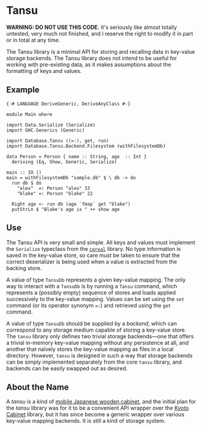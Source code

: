 # Tansu

**WARNING: DO NOT USE THIS CODE.** It's seriously like almost totally
untested, very much not finished, and I reserve the right to modify it
in part or in total at any time.

The Tansu library is a minimal API for storing and recalling data in
key-value storage backends. The Tansu library does not intend to be useful
for working with pre-existing data, as it makes assumptions about the
formatting of keys and values.

## Example

~~~.haskell
{-# LANGUAGE DeriveGeneric, DeriveAnyClass #-}

module Main where

import Data.Serialize (Serialize)
import GHC.Generics (Generic)

import Database.Tansu ((=:), get, run)
import Database.Tansu.Backend.Filesystem (withFilesystemDb)

data Person = Person { name :: String, age  :: Int }
  deriving (Eq, Show, Generic, Serialize)

main :: IO ()
main = withFilesystemDb "sample.db" $ \ db -> do
  run db $ do
    "alex"  =: Person "alex" 33
    "blake" =: Person "blake" 22

  Right age <- run db (age `fmap` get "blake")
  putStrLn $ "Blake's age is " ++ show age
~~~

## Use

The Tansu API is very small and simple. All keys and values must implement
the `Serialize` typeclass from the
[`cereal`](https://hackage.haskell.org/package/cereal)
library. No type information is saved in the key-value store, so care must
be taken to ensure that the correct deserializer is being used when a value
is extracted from the backing store.

A value of type `TansuDb` represents a given key-value mapping. The only
way to interact with a `TansuDb` is by running a `Tansu` command, which
represents a (possibly empty) sequence of stores and loads applied
successively to the key-value mapping. Values can be set using the `set`
command (or its operator synonym `=:`) and retrieved using the `get`
command.

A value of type `TansuDb` should be supplied by a _backend_, which can
correspond to any storage medium capable of storing a key-value store.
The `tansu` library only defines two trivial storage backends—one that
offers a trivial in-memory key-value mapping without any persistence at
all, and another that naïvely stores the key-value mapping as files in a
local directory. However, `tansu` is designed in such a way that storage
backends can be simply implemented separately from the core `tansu`
library, and backends can be easily swapped out as desired.

## About the Name

A _tansu_ is a kind of
[mobile Japanese wooden cabinet](https://en.wikipedia.org/wiki/Tansu),
and the initial plan for the _tansu_ library was for it to be a convenient
API wrapper over the [Kyoto Cabinet](http://fallabs.com/kyotocabinet/)
library, but it has since become a generic wrapper over various
key-value mapping backends. It is still a kind of storage system.
